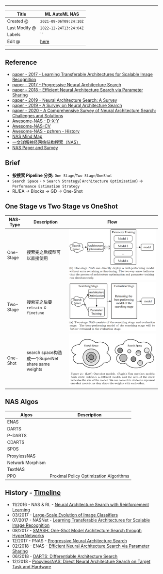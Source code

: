 -----

| Title         | ML AutoML NAS                                        |
| ------------- | ---------------------------------------------------- |
| Created @     | `2021-09-06T09:24:10Z`                               |
| Last Modify @ | `2022-12-24T13:24:04Z`                               |
| Labels        | \`\`                                                 |
| Edit @        | [here](https://github.com/junxnone/aiwiki/issues/14) |

-----

## Reference

  - [paper - 2017 - Learning Transferable Architectures for Scalable
    Image Recognition](https://arxiv.org/abs/1707.07012)
  - [paper - 2017 - Progressive Neural Architecture
    Search](https://arxiv.org/abs/1712.00559)
  - [paper - 2018 - Efficient Neural Architecture Search via Parameter
    Sharing](https://arxiv.org/abs/1802.03268)
  - [paper - 2019 - Neural Architecture Search: A
    Survey](https://arxiv.org/pdf/1808.05377.pdf)
  - [paper - 2019 - A Survey on Neural Architecture
    Search](https://arxiv.org/pdf/1905.01392.pdf)
  - [paper - 2020 - A Comprehensive Survey of Neural Architecture
    Search: Challenges and
    Solutions](https://arxiv.org/pdf/2006.02903.pdf)
  - [Awesome-NAS - D-X-Y](https://github.com/D-X-Y/Awesome-NAS)
  - [Awesome-NAS-CV](https://github.com/LiuFG/Awesome-NAS-CV)
  - [Awesome-NAS - pzhren -
    History](https://github.com/pzhren/Awesome-NAS)
  - [NAS Mind
    Map](https://user-images.githubusercontent.com/2216970/87892595-1377fd00-ca70-11ea-830d-b65de51d4371.png)
  - [一文详解神经网络结构搜索（NAS）](https://www.jianshu.com/p/77e6d16e87c4)
  - [NAS Paper and
    Survey](https://www.cnblogs.com/chenbong/p/13380689.html)

## Brief

  - **按搜索 Pipeline 分类:** `One Stage`/`Two Stage`/`OneShot`
  - `Search Space` - \> `Search Strategy`( `Architecture Optimization`)
    -\> `Performance Estimation Strategy`
  - RL/EA -\> Blocks -\> GD -\> One-Shot

## One Stage vs Two Stage vs OneShot

| NAS-Type  | Description                                      | Flow                                                         |
| --------- | ------------------------------------------------ | ------------------------------------------------------------ |
| One-Stage | 搜索完之后模型可以直接使用                                    | ![image](media/443b3c5958a4873516ea6135d5a079fdb6371e02.png) |
| Two-Stage | 搜索完之后要 `retrain & finetune`                      | ![image](media/93a0c81fccbdfe2efaeedba42c486562395883cf.png) |
| One-Shot  | search space构造成一个SuperNet<br> share same weights | ![image](media/620adb323f7a20149e1e231a30953b1e4a08996e.png) |

## NAS Algos

| Algos            | Description                             |
| ---------------- | --------------------------------------- |
| ENAS             |                                         |
| DARTS            |                                         |
| P-DARTS          |                                         |
| CDARTS           |                                         |
| SPOS             |                                         |
| ProxylessNAS     |                                         |
| Network Morphism |                                         |
| TextNAS          |                                         |
| PPO              | Proximal Policy Optimization Algorithms |

## History - [Timeline](https://junxnone.github.io/wht/tech/nas/)

  - 11/2016 - NAS & RL - [Neural Architecture Search with Reinforcement
    Learning](https://arxiv.org/abs/1611.01578)
  - 03/2017 - [Large-Scale Evolution of Image
    Classifiers](https://arxiv.org/pdf/1703.01041.pdf)
  - 07/2017 - NASNet - [Learning Transferable Architectures for Scalable
    Image Recognition](https://arxiv.org/abs/1707.07012)
  - 08/2017 - [SMASH: One-Shot Model Architecture Search through
    HyperNetworks](https://arxiv.org/abs/1708.05344)
  - 12/2017 - PNAS - [Progressive Neural Architecture
    Search](https://arxiv.org/abs/1712.00559)
  - 02/2018 - ENAS - [Efficient Neural Architecture Search via Parameter
    Sharing](https://arxiv.org/abs/1802.03268)
  - 06/2018 - [DARTS: Differentiable Architecture
    Search](https://arxiv.org/pdf/1806.09055.pdf)
  - 12/2018 - [ProxylessNAS: Direct Neural Architecture Search on Target
    Task and Hardware](https://arxiv.org/pdf/1812.00332.pdf)
